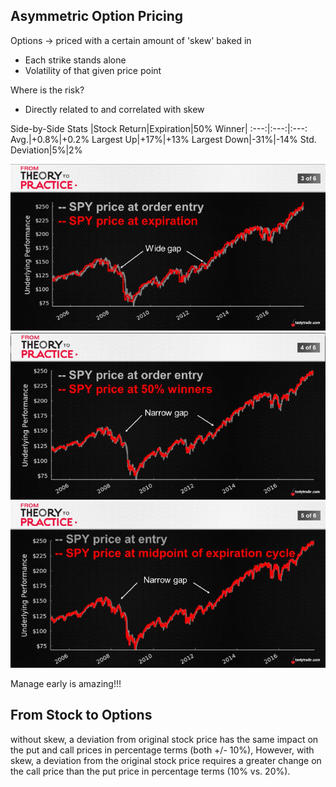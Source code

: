 ## Asymmetric Option Pricing
Options -> priced with a certain amount of 'skew' baked in 
  * Each strike stands alone
  * Volatility of that given price point

Where is the risk?
  * Directly related to and correlated with skew

 Side-by-Side Stats
|Stock Return|Expiration|50% Winner|
:---:|:---:|:---:
Avg.|+0.8%|+0.2%
Largest Up|+17%|+13%
Largest Down|-31%|-14%
Std. Deviation|5%|2%

 ![alt text](./img/skew/skew.01.png "spy")
 ![alt text](./img/skew/skew.02.png "spy")
 ![alt text](./img/skew/skew.03.png "spy") 

 Manage early is amazing!!!

## From Stock to Options
without skew, a deviation from original stock price has the same impact on the put and call prices in percentage terms (both +/- 10%), However, with skew, a deviation from the original stock price requires a greater change on the call price than the put price in percentage terms (10% vs. 20%).